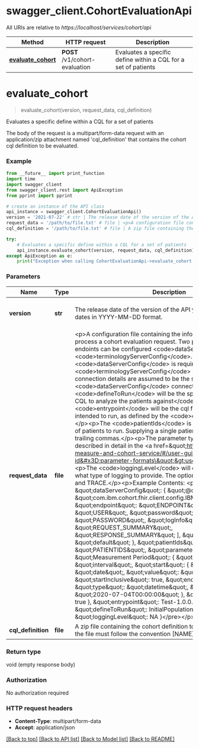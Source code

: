 # swagger_client.CohortEvaluationApi

All URIs are relative to *https://localhost/services/cohort/api*

Method | HTTP request | Description
------------- | ------------- | -------------
[**evaluate_cohort**](CohortEvaluationApi.md#evaluate_cohort) | **POST** /v1/cohort-evaluation | Evaluates a specific define within a CQL for a set of patients


# **evaluate_cohort**
> evaluate_cohort(version, request_data, cql_definition)

Evaluates a specific define within a CQL for a set of patients

The body of the request is a multipart/form-data request with  an application/zip attachment named 'cql_definition' that contains the cohort cql definition to be evaluated.

### Example
```python
from __future__ import print_function
import time
import swagger_client
from swagger_client.rest import ApiException
from pprint import pprint

# create an instance of the API class
api_instance = swagger_client.CohortEvaluationApi()
version = '2021-07-22' # str | The release date of the version of the API you want to use. Specify dates in YYYY-MM-DD format. (default to 2021-07-22)
request_data = '/path/to/file.txt' # file | <p>A configuration file containing the information needed to process a cohort evaluation request. Two possible FHIR server endoints can be configured <code>dataServerConfig</code> and <code>terminologyServerConfig</code>. Only the <code>dataServerConfig</code> is required. If <code>terminologyServerConfig</code> is not provided, the connection details are assumed to be the same as the <code>dataServerConfig</code> connection.</p><p>The <code>defineToRun</code> will be the specific define of the given CQL to analyze the patients against</code></p><p>The <code>entrypoint</code> will be the cql file containing the define intended to run, as defined by the <code>defineToRun</code></p><p>The <code>patientIds</code> is a comma separated list of patients to run. Supplying a single patient does not need any trailing commas.</p><p>The parameter types and formats are described in detail in the <a href=\"http://alvearie.io/quality-measure-and-cohort-service/#/user-guide/parameter-formats?id=parameter-formats\">user guide</a>.</p><p>The <code>loggingLevel</code> will determine how much and what type of logging to provide. The options are NA, COVERAGE, and TRACE.</p><p>Example Contents:   <pre>{     \"dataServerConfig\": {         \"@class\": \"com.ibm.cohort.fhir.client.config.IBMFhirServerConfig\",         \"endpoint\": \"ENDPOINT\",         \"user\": \"USER\",         \"password\": \"PASSWORD\",         \"logInfo\": [             \"REQUEST_SUMMARY\",             \"RESPONSE_SUMMARY\"         ],         \"tenantId\": \"default\"     },     \"patientIds\": \"PATIENTIDS\",      \"parameters\": {             \"Measurement Period\": {                 \"type\": \"interval\",                 \"start\": {                     \"type\": \"date\",                     \"value\": \"2019-07-04\"                 },                 \"startInclusive\": true,                 \"end\": {                     \"type\": \"datetime\",                     \"value\": \"2020-07-04T00:00:00\"                 },                 \"endInclusive\": true     },     \"entrypoint\": Test-1.0.0.cql     \"defineToRun\": InitialPopulation     \"loggingLevel\": NA }</pre></p>
cql_definition = '/path/to/file.txt' # file | A zip file containing the cohort definition to run. NOTE: The name of the file must follow the convention [NAME]-[VERSION].zip

try:
    # Evaluates a specific define within a CQL for a set of patients
    api_instance.evaluate_cohort(version, request_data, cql_definition)
except ApiException as e:
    print("Exception when calling CohortEvaluationApi->evaluate_cohort: %s\n" % e)
```

### Parameters

Name | Type | Description  | Notes
------------- | ------------- | ------------- | -------------
 **version** | **str**| The release date of the version of the API you want to use. Specify dates in YYYY-MM-DD format. | [default to 2021-07-22]
 **request_data** | **file**| &lt;p&gt;A configuration file containing the information needed to process a cohort evaluation request. Two possible FHIR server endoints can be configured &lt;code&gt;dataServerConfig&lt;/code&gt; and &lt;code&gt;terminologyServerConfig&lt;/code&gt;. Only the &lt;code&gt;dataServerConfig&lt;/code&gt; is required. If &lt;code&gt;terminologyServerConfig&lt;/code&gt; is not provided, the connection details are assumed to be the same as the &lt;code&gt;dataServerConfig&lt;/code&gt; connection.&lt;/p&gt;&lt;p&gt;The &lt;code&gt;defineToRun&lt;/code&gt; will be the specific define of the given CQL to analyze the patients against&lt;/code&gt;&lt;/p&gt;&lt;p&gt;The &lt;code&gt;entrypoint&lt;/code&gt; will be the cql file containing the define intended to run, as defined by the &lt;code&gt;defineToRun&lt;/code&gt;&lt;/p&gt;&lt;p&gt;The &lt;code&gt;patientIds&lt;/code&gt; is a comma separated list of patients to run. Supplying a single patient does not need any trailing commas.&lt;/p&gt;&lt;p&gt;The parameter types and formats are described in detail in the &lt;a href&#x3D;\&quot;http://alvearie.io/quality-measure-and-cohort-service/#/user-guide/parameter-formats?id&#x3D;parameter-formats\&quot;&gt;user guide&lt;/a&gt;.&lt;/p&gt;&lt;p&gt;The &lt;code&gt;loggingLevel&lt;/code&gt; will determine how much and what type of logging to provide. The options are NA, COVERAGE, and TRACE.&lt;/p&gt;&lt;p&gt;Example Contents:   &lt;pre&gt;{     \&quot;dataServerConfig\&quot;: {         \&quot;@class\&quot;: \&quot;com.ibm.cohort.fhir.client.config.IBMFhirServerConfig\&quot;,         \&quot;endpoint\&quot;: \&quot;ENDPOINT\&quot;,         \&quot;user\&quot;: \&quot;USER\&quot;,         \&quot;password\&quot;: \&quot;PASSWORD\&quot;,         \&quot;logInfo\&quot;: [             \&quot;REQUEST_SUMMARY\&quot;,             \&quot;RESPONSE_SUMMARY\&quot;         ],         \&quot;tenantId\&quot;: \&quot;default\&quot;     },     \&quot;patientIds\&quot;: \&quot;PATIENTIDS\&quot;,      \&quot;parameters\&quot;: {             \&quot;Measurement Period\&quot;: {                 \&quot;type\&quot;: \&quot;interval\&quot;,                 \&quot;start\&quot;: {                     \&quot;type\&quot;: \&quot;date\&quot;,                     \&quot;value\&quot;: \&quot;2019-07-04\&quot;                 },                 \&quot;startInclusive\&quot;: true,                 \&quot;end\&quot;: {                     \&quot;type\&quot;: \&quot;datetime\&quot;,                     \&quot;value\&quot;: \&quot;2020-07-04T00:00:00\&quot;                 },                 \&quot;endInclusive\&quot;: true     },     \&quot;entrypoint\&quot;: Test-1.0.0.cql     \&quot;defineToRun\&quot;: InitialPopulation     \&quot;loggingLevel\&quot;: NA }&lt;/pre&gt;&lt;/p&gt; | 
 **cql_definition** | **file**| A zip file containing the cohort definition to run. NOTE: The name of the file must follow the convention [NAME]-[VERSION].zip | 

### Return type

void (empty response body)

### Authorization

No authorization required

### HTTP request headers

 - **Content-Type**: multipart/form-data
 - **Accept**: application/json

[[Back to top]](#) [[Back to API list]](../README.md#documentation-for-api-endpoints) [[Back to Model list]](../README.md#documentation-for-models) [[Back to README]](../README.md)

